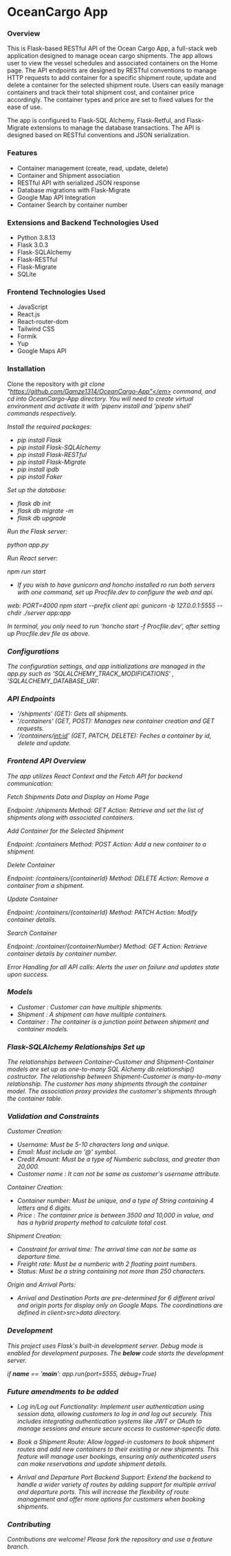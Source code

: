 # OceanCargo App

### Overview

This is Flask-based RESTful API of the Ocean Cargo App, a full-stack web application designed to manage ocean cargo shipments. The app allows user to view the vessel schedules and associated containers on the Home page. The API endpoints are designed by RESTful conventions to manage HTTP requests to add container for a specific shipment route, update and delete a container for the selected shipment route. Users can easily manage containers and track their total shipment cost, and container price accordingly. The container types and price are set to fixed values for the ease of use. 

The app is configured to Flask-SQL Alchemy, Flask-Retful, and Flask-Migrate extensions to manage the database transactions. The API is designed based on RESTful conventions and JSON serialization.


### Features

- Container management (create, read, update, delete)
- Container and Shipment association
- RESTful API with serialized JSON response
- Database migrations with Flask-Migrate
- Google Map API Integration
- Container Search by container number


### Extensions and Backend Technologies Used

- Python 3.8.13
- Flask 3.0.3
- Flask-SQLAlchemy
- Flask-RESTful
- Flask-Migrate
- SQLite

### Frontend Technologies Used

- JavaScript
- React.js
- React-router-dom
- Tailwind CSS
- Formik
- Yup
- Google Maps API



### Installation

Clone the repository with <em>git clone "https://github.com/Gamze1314/OceanCargo-App"</em> command, and cd into OceanCargo-App directory.
You will need to create virtual environment and activate it with '<em>pipenv install</em> and '<em>pipenv shell</em>' commands respectively.


Install the required packages:

* pip install Flask
* pip install Flask-SQLAlchemy
* pip install Flask-RESTful
* pip install Flask-Migrate
* pip install ipdb
* pip install Faker


Set up the database:

* flask db init
* flask db migrate -m
* flask db upgrade

Run the Flask server:

python app.py

Run React server:

npm run start

* If you wish to have gunicorn and honcho installed ro run both servers with one command, set up Procfile.dev to configure the web and api.

web: PORT=4000 npm start --prefix client
api: gunicorn -b 127.0.0.1:5555 --chdir ./server app:app

In terminal, you only need to run ‘honcho start -f Procfile.dev’, after setting up Procfile.dev file as above.


### Configurations

The configuration settings, and app initializations are managed in the app.py such as 'SQLALCHEMY_TRACK_MODIFICATIONS' , 'SQLALCHEMY_DATABASE_URI'.


### API Endpoints 

- '/shipments' (GET): Gets all shipments.
- '/containers' (GET, POST): Manages new container creation and GET requests.
- '/containers/<int:id>' (GET, PATCH, DELETE): Feches a container by id, delete and update.


### Frontend API Overview

The app utilizes React Context and the Fetch API for backend communication:

Fetch Shipments Data and Display on Home Page

Endpoint: /shipments
Method: GET
Action: Retrieve and set the list of shipments along with associated containers.


Add Container for the Selected Shipment

Endpoint: /containers
Method: POST
Action: Add a new container to a shipment.


Delete Container 

Endpoint: /containers/{containerId}
Method: DELETE
Action: Remove a container from a shipment.


Update Container

Endpoint: /containers/{containerId}
Method: PATCH
Action: Modify container details.


Search Container

Endpoint: /container/{containerNumber}
Method: GET
Action: Retrieve container details by container number.

Error Handling for all API calls: Alerts the user on failure and updates state upon success.


### Models

- Customer : Customer can have multiple shipments.
- Shipment : A shipment can have multiple containers.
- Container :  The container is a junction point between shipment and container models.

### Flask-SQLAlchemy Relationships Set up

The relationships between Container-Customer and Shipment-Container models are set up as one-to-many SQL Alchemy db.relationship() costructor.
The relationship between Shipment-Customer is many-to-many relationship.
The customer has many shipments through the container model. The association proxy provides the customer's shipments through the container table.

### Validation and Constraints

Customer Creation:

* Username: Must be 5-10 characters long and unique.
* Email: Must include an '@' symbol.
* Credit Amount: Must be a type of Numberic subclass, and greater than 20,000.
* Customer name : It can not be same as customer's username attribute.


Container Creation: 

* Container number: Must be unique, and a type of String containing 4 letters and 6 digits.
* Price : The container price is between 3500 and 10,000 in value, and has a hybrid property method to calculate total cost.


Shipment Creation:

* Constraint for arrival time: The arrival time can not be same as departure time.
* Freight rate: Must be a numberic with 2 floating point numbers.
* Status: Must be a string containing not more than 250 characters.


Origin and Arrival Ports: 
* Arrival and Destination Ports are pre-determined for 6 different arival and origin ports for display only on Google Maps. The coordinations are defined in client>src>data directory.

### Development 

This project uses Flask's built-in development server. Debug mode is enabled for development purposes. The <strong>below</strong> code starts the development server.

if __name__ == '__main__':
    app.run(port=5555, debug=True)


### Future amendments to be added

* Log in/Log out Functionality: Implement user authentication using session data, allowing customers to log in and log out securely. This includes integrating authentication systems like JWT or OAuth to manage sessions and ensure secure access to customer-specific data.

* Book a Shipment Route: Allow logged-in customers to book shipment routes and add new containers to their existing or new shipments. This feature will manage user bookings, ensuring only authenticated users can make reservations and update shipment details.

* Arrival and Departure Port Backend Support: Extend the backend to handle a wider variety of routes by adding support for multiple arrival and departure ports. This will increase the flexibility of route management and offer more options for customers when booking shipments.


### Contributing

Contributions are welcome! Please fork the repository and use a feature branch. 


